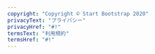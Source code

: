 ```yaml
---
copyright: "Copyright © Start Bootstrap 2020"
privacyText: "プライバシー"
privacyHref: "#!"
termsText: "利用規約"
termsHref: "#!"
---
```

